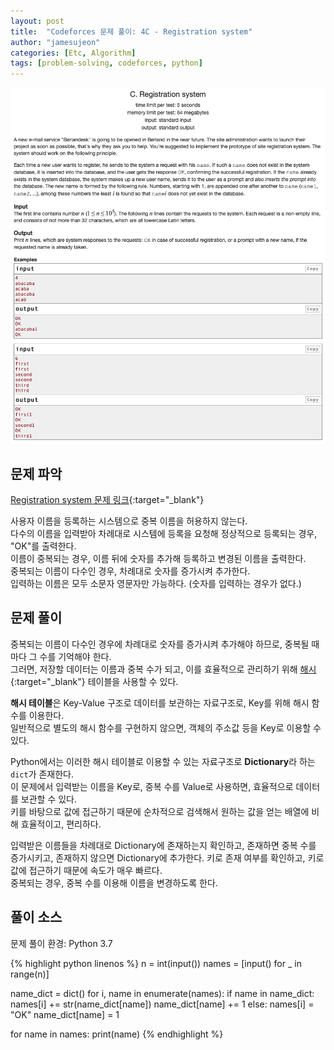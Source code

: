 ```yaml
---
layout: post
title:  "Codeforces 문제 풀이: 4C - Registration system"
author: "jamesujeon"
categories: [Etc, Algorithm]
tags: [problem-solving, codeforces, python]
---
```


![4C - Registration system](assets/codeforces_4c_registration_system.png "4C - Registration system")

## 문제 파악

[Registration system 문제 링크](http://codeforces.com/problemset/problem/4/C){:target="_blank"}

사용자 이름을 등록하는 시스템으로 중복 이름을 허용하지 않는다.  
다수의 이름을 입력받아 차례대로 시스템에 등록을 요청해 정상적으로 등록되는 경우, "OK"를 출력한다.  
이름이 중복되는 경우, 이름 뒤에 숫자를 추가해 등록하고 변경된 이름을 출력한다.  
중복되는 이름이 다수인 경우, 차례대로 숫자를 증가시켜 추가한다.  
입력하는 이름은 모두 소문자 영문자만 가능하다. (숫자를 입력하는 경우가 없다.)

## 문제 풀이

중복되는 이름이 다수인 경우에 차례대로 숫자를 증가시켜 추가해야 하므로, 중복될 때마다 그 수를 기억해야 한다.  
그러면, 저장할 데이터는 이름과 중복 수가 되고, 이를 효율적으로 관리하기 위해 [해시][해시]{:target="_blank"} 테이블을 사용할 수 있다.

**해시 테이블**은 Key-Value 구조로 데이터를 보관하는 자료구조로, Key를 위해 해시 함수를 이용한다.  
일반적으로 별도의 해시 함수를 구현하지 않으면, 객체의 주소값 등을 Key로 이용할 수 있다.

Python에서는 이러한 해시 테이블로 이용할 수 있는 자료구조로 **Dictionary**라 하는 `dict`가 존재한다.  
이 문제에서 입력받는 이름을 Key로, 중복 수를 Value로 사용하면, 효율적으로 데이터를 보관할 수 있다.  
키를 바탕으로 값에 접근하기 때문에 순차적으로 검색해서 원하는 값을 얻는 배열에 비해 효율적이고, 편리하다.

입력받은 이름들을 차례대로 Dictionary에 존재하는지 확인하고, 존재하면 중복 수를 증가시키고, 존재하지 않으면 Dictionary에 추가한다.
키로 존재 여부를 확인하고, 키로 값에 접근하기 때문에 속도가 매우 빠르다.  
중복되는 경우, 중복 수를 이용해 이름을 변경하도록 한다.

## 풀이 소스

문제 풀이 환경: Python 3.7

{% highlight python linenos %}
n = int(input())
names = [input() for _ in range(n)]

name_dict = dict()
for i, name in enumerate(names):
  if name in name_dict:
    names[i] += str(name_dict[name])
    name_dict[name] += 1
  else:
    names[i] = "OK"
    name_dict[name] = 1

for name in names:
  print(name)
{% endhighlight %}

[해시]: https://namu.wiki/w/%ED%95%B4%EC%8B%9C
